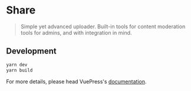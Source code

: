 # Share

> Simple yet advanced uploader. Built-in tools for content moderation tools for admins, and with integration in mind.

## Development

```bash
yarn dev
yarn build
```

For more details, please head VuePress's [documentation](https://v1.vuepress.vuejs.org/).

